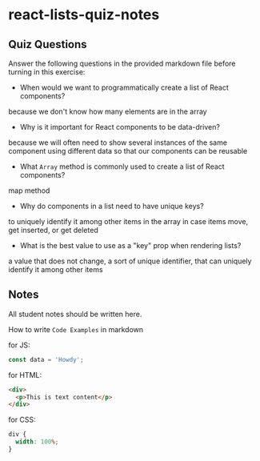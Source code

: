 # react-lists-quiz-notes

## Quiz Questions

Answer the following questions in the provided markdown file before turning in this exercise:

- When would we want to programmatically create a list of React components?

because we don't know how many elements are in the array

- Why is it important for React components to be data-driven?

because we will often need to show several instances of the same component using different data
so that our components can be reusable

- What `Array` method is commonly used to create a list of React components?

map method

- Why do components in a list need to have unique keys?

to uniquely identify it among other items in the array in case items move, get inserted, or get deleted

- What is the best value to use as a "key" prop when rendering lists?

a value that does not change, a sort of unique identifier, that can uniquely identify it among other items

## Notes

All student notes should be written here.

How to write `Code Examples` in markdown

for JS:

```javascript
const data = 'Howdy';
```

for HTML:

```html
<div>
  <p>This is text content</p>
</div>
```

for CSS:

```css
div {
  width: 100%;
}
```

